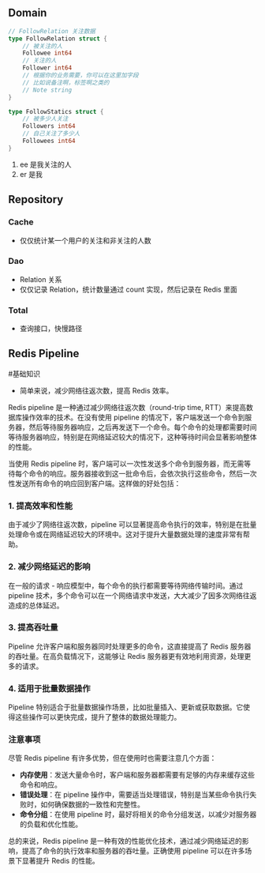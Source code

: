 ## Domain

```go
// FollowRelation 关注数据
type FollowRelation struct {
	// 被关注的人
	Followee int64
	// 关注的人
	Follower int64
	// 根据你的业务需要，你可以在这里加字段
	// 比如说备注啊，标签啊之类的
	// Note string
}

type FollowStatics struct {
	// 被多少人关注
	Followers int64
	// 自己关注了多少人
	Followees int64
}
```

1. ee 是我关注的人
2. er 是我

## Repository

### Cache

- 仅仅统计某一个用户的关注和非关注的人数

### Dao

- Relation 关系
- 仅仅记录 Relation，统计数量通过 count 实现，然后记录在 Redis 里面

### Total

- 查询接口，快慢路径

## Redis Pipeline

#基础知识

- 简单来说，减少网络往返次数，提高 Redis 效率。

Redis pipeline 是一种通过减少网络往返次数（round-trip time, RTT）来提高数据库操作效率的技术。在没有使用 pipeline 的情况下，客户端发送一个命令到服务器，然后等待服务器响应，之后再发送下一个命令。每个命令的处理都需要时间等待服务器响应，特别是在网络延迟较大的情况下，这种等待时间会显著影响整体的性能。

当使用 Redis pipeline 时，客户端可以一次性发送多个命令到服务器，而无需等待每个命令的响应。服务器接收到这一批命令后，会依次执行这些命令，然后一次性发送所有命令的响应回到客户端。这样做的好处包括：

### 1. 提高效率和性能

由于减少了网络往返次数，pipeline 可以显著提高命令执行的效率，特别是在批量处理命令或在网络延迟较大的环境中。这对于提升大量数据处理的速度非常有帮助。

### 2. 减少网络延迟的影响

在一般的请求 - 响应模型中，每个命令的执行都需要等待网络传输时间。通过 pipeline 技术，多个命令可以在一个网络请求中发送，大大减少了因多次网络往返造成的总体延迟。

### 3. 提高吞吐量

Pipeline 允许客户端和服务器同时处理更多的命令，这直接提高了 Redis 服务器的吞吐量。在高负载情况下，这能够让 Redis 服务器更有效地利用资源，处理更多的请求。

### 4. 适用于批量数据操作

Pipeline 特别适合于批量数据操作场景，比如批量插入、更新或获取数据。它使得这些操作可以更快完成，提升了整体的数据处理能力。

### 注意事项

尽管 Redis pipeline 有许多优势，但在使用时也需要注意几个方面：

- **内存使用**：发送大量命令时，客户端和服务器都需要有足够的内存来缓存这些命令和响应。
- **错误处理**：在 pipeline 操作中，需要适当处理错误，特别是当某些命令执行失败时，如何确保数据的一致性和完整性。
- **命令分组**：在使用 pipeline 时，最好将相关的命令分组发送，以减少对服务器的负载和优化性能。

总的来说，Redis pipeline 是一种有效的性能优化技术，通过减少网络延迟的影响，提高了命令的执行效率和服务器的吞吐量。正确使用 pipeline 可以在许多场景下显著提升 Redis 的性能。

